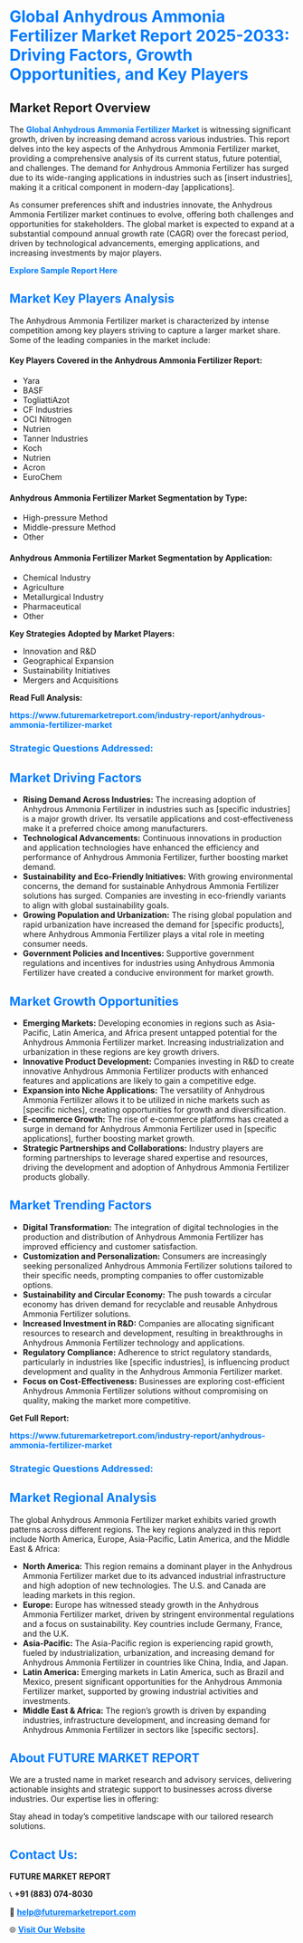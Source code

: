 <h1 style="color: #007BFF;">Global Anhydrous Ammonia Fertilizer Market Report 2025-2033: Driving Factors, Growth Opportunities, and Key Players</h1>

<section id="overview">
<h2>Market Report Overview</h2>
<p>The <a href="https://www.futuremarketreport.com/industry-report/anhydrous-ammonia-fertilizer-market" style="color: #007BFF; text-decoration: none;"><strong>Global Anhydrous Ammonia Fertilizer Market</strong></a> is witnessing significant growth, driven by increasing demand across various industries. This report delves into the key aspects of the Anhydrous Ammonia Fertilizer market, providing a comprehensive analysis of its current status, future potential, and challenges. The demand for Anhydrous Ammonia Fertilizer has surged due to its wide-ranging applications in industries such as [insert industries], making it a critical component in modern-day [applications].</p>
<p>As consumer preferences shift and industries innovate, the Anhydrous Ammonia Fertilizer market continues to evolve, offering both challenges and opportunities for stakeholders. The global market is expected to expand at a substantial compound annual growth rate (CAGR) over the forecast period, driven by technological advancements, emerging applications, and increasing investments by major players.</p>
</section>

<section id="overview">
<p><a href="https://www.futuremarketreport.com/request-sample/reportId=115046" style="color: #007BFF; text-decoration: none;"><strong>Explore Sample Report Here</strong></a></p>
</section>

<section id="key-players">
<h2 style="color: #007BFF;">Market Key Players Analysis</h2>
<p>The Anhydrous Ammonia Fertilizer market is characterized by intense competition among key players striving to capture a larger market share. Some of the leading companies in the market include:</p>
<h4>Key Players Covered in the Anhydrous Ammonia Fertilizer Report:</h4>
<ul><li>Yara</li><li>BASF</li><li>TogliattiAzot</li><li>CF Industries</li><li>OCI Nitrogen</li><li>Nutrien</li><li>Tanner Industries</li><li>Koch</li><li>Nutrien</li><li>Acron</li><li>EuroChem</li></ul>
<h4>Anhydrous Ammonia Fertilizer Market Segmentation by Type:</h4>
<ul><li>High-pressure Method</li><li>Middle-pressure Method</li><li>Other</li></ul>

<h4>Anhydrous Ammonia Fertilizer Market Segmentation by Application:</h4>
<ul><li>Chemical Industry</li><li>Agriculture</li><li>Metallurgical Industry</li><li>Pharmaceutical</li><li>Other</li></ul>
<p><strong>Key Strategies Adopted by Market Players:</strong></p>
<ul>
<li>Innovation and R&D</li>
<li>Geographical Expansion</li>
<li>Sustainability Initiatives</li>
<li>Mergers and Acquisitions</li>
</ul>
</section>

<section>
<p><strong>Read Full Analysis: </strong></p><a href="https://www.futuremarketreport.com/industry-report/anhydrous-ammonia-fertilizer-market" style="color: #007BFF; text-decoration: none;"><strong>https://www.futuremarketreport.com/industry-report/anhydrous-ammonia-fertilizer-market</strong></a>
<h3 style="color: #007BFF;">Strategic Questions Addressed:</h3>
</section>

<section id="driving-factors">
<h2 style="color: #007BFF;">Market Driving Factors</h2>
<ul>
<li><strong>Rising Demand Across Industries:</strong> The increasing adoption of Anhydrous Ammonia Fertilizer in industries such as [specific industries] is a major growth driver. Its versatile applications and cost-effectiveness make it a preferred choice among manufacturers.</li>
<li><strong>Technological Advancements:</strong> Continuous innovations in production and application technologies have enhanced the efficiency and performance of Anhydrous Ammonia Fertilizer, further boosting market demand.</li>
<li><strong>Sustainability and Eco-Friendly Initiatives:</strong> With growing environmental concerns, the demand for sustainable Anhydrous Ammonia Fertilizer solutions has surged. Companies are investing in eco-friendly variants to align with global sustainability goals.</li>
<li><strong>Growing Population and Urbanization:</strong> The rising global population and rapid urbanization have increased the demand for [specific products], where Anhydrous Ammonia Fertilizer plays a vital role in meeting consumer needs.</li>
<li><strong>Government Policies and Incentives:</strong> Supportive government regulations and incentives for industries using Anhydrous Ammonia Fertilizer have created a conducive environment for market growth.</li>
</ul>
</section>

<section id="growth-opportunities">
<h2 style="color: #007BFF;">Market Growth Opportunities</h2>
<ul>
<li><strong>Emerging Markets:</strong> Developing economies in regions such as Asia-Pacific, Latin America, and Africa present untapped potential for the Anhydrous Ammonia Fertilizer market. Increasing industrialization and urbanization in these regions are key growth drivers.</li>
<li><strong>Innovative Product Development:</strong> Companies investing in R&D to create innovative Anhydrous Ammonia Fertilizer products with enhanced features and applications are likely to gain a competitive edge.</li>
<li><strong>Expansion into Niche Applications:</strong> The versatility of Anhydrous Ammonia Fertilizer allows it to be utilized in niche markets such as [specific niches], creating opportunities for growth and diversification.</li>
<li><strong>E-commerce Growth:</strong> The rise of e-commerce platforms has created a surge in demand for Anhydrous Ammonia Fertilizer used in [specific applications], further boosting market growth.</li>
<li><strong>Strategic Partnerships and Collaborations:</strong> Industry players are forming partnerships to leverage shared expertise and resources, driving the development and adoption of Anhydrous Ammonia Fertilizer products globally.</li>
</ul>
</section>

<section id="trending-factors">
<h2 style="color: #007BFF;">Market Trending Factors</h2>
<ul>
<li><strong>Digital Transformation:</strong> The integration of digital technologies in the production and distribution of Anhydrous Ammonia Fertilizer has improved efficiency and customer satisfaction.</li>
<li><strong>Customization and Personalization:</strong> Consumers are increasingly seeking personalized Anhydrous Ammonia Fertilizer solutions tailored to their specific needs, prompting companies to offer customizable options.</li>
<li><strong>Sustainability and Circular Economy:</strong> The push towards a circular economy has driven demand for recyclable and reusable Anhydrous Ammonia Fertilizer solutions.</li>
<li><strong>Increased Investment in R&D:</strong> Companies are allocating significant resources to research and development, resulting in breakthroughs in Anhydrous Ammonia Fertilizer technology and applications.</li>
<li><strong>Regulatory Compliance:</strong> Adherence to strict regulatory standards, particularly in industries like [specific industries], is influencing product development and quality in the Anhydrous Ammonia Fertilizer market.</li>
<li><strong>Focus on Cost-Effectiveness:</strong> Businesses are exploring cost-efficient Anhydrous Ammonia Fertilizer solutions without compromising on quality, making the market more competitive.</li>
</ul>
</section>

<section>
<p><strong>Get Full Report: </strong></p><a href="https://www.futuremarketreport.com/industry-report/anhydrous-ammonia-fertilizer-market" style="color: #007BFF; text-decoration: none;"><strong>https://www.futuremarketreport.com/industry-report/anhydrous-ammonia-fertilizer-market</strong></a>
<h3 style="color: #007BFF;">Strategic Questions Addressed:</h3>
</section>


<section id="regional-analysis">
<h2 style="color: #007BFF;">Market Regional Analysis</h2>
<p>The global Anhydrous Ammonia Fertilizer market exhibits varied growth patterns across different regions. The key regions analyzed in this report include North America, Europe, Asia-Pacific, Latin America, and the Middle East & Africa:</p>
<ul>
<li><strong>North America:</strong> This region remains a dominant player in the Anhydrous Ammonia Fertilizer market due to its advanced industrial infrastructure and high adoption of new technologies. The U.S. and Canada are leading markets in this region.</li>
<li><strong>Europe:</strong> Europe has witnessed steady growth in the Anhydrous Ammonia Fertilizer market, driven by stringent environmental regulations and a focus on sustainability. Key countries include Germany, France, and the U.K.</li>
<li><strong>Asia-Pacific:</strong> The Asia-Pacific region is experiencing rapid growth, fueled by industrialization, urbanization, and increasing demand for Anhydrous Ammonia Fertilizer in countries like China, India, and Japan.</li>
<li><strong>Latin America:</strong> Emerging markets in Latin America, such as Brazil and Mexico, present significant opportunities for the Anhydrous Ammonia Fertilizer market, supported by growing industrial activities and investments.</li>
<li><strong>Middle East & Africa:</strong> The region’s growth is driven by expanding industries, infrastructure development, and increasing demand for Anhydrous Ammonia Fertilizer in sectors like [specific sectors].</li>
</ul>
</section>

<footer>
<h2 style="color: #007BFF;">About FUTURE MARKET REPORT</h2>
<p>We are a trusted name in market research and advisory services, delivering actionable insights and strategic support to businesses across diverse industries. Our expertise lies in offering:</p>

<p>Stay ahead in today’s competitive landscape with our tailored research solutions.</p>

<h2 style="color: #007BFF;">Contact Us:</h2>
<p><strong>FUTURE MARKET REPORT</strong></p>
<p>📞 <strong>+91 (883) 074-8030</strong></p>
<p>📧 <strong><a href="mailto:help@futuremarketreport.com" style="color: #007BFF;">help@futuremarketreport.com</a></strong></p>
<p>🌐 <strong><a href="https://www.futuremarketreport.com/" style="color: #007BFF;">Visit Our Website</a></strong></p>
</footer>